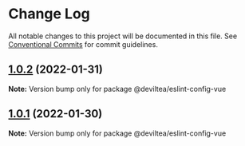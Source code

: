 # Change Log

All notable changes to this project will be documented in this file.
See [Conventional Commits](https://conventionalcommits.org) for commit guidelines.

## [1.0.2](https://github.com/DevilTea/eslint-config/compare/v1.0.1...v1.0.2) (2022-01-31)

**Note:** Version bump only for package @deviltea/eslint-config-vue





## [1.0.1](https://github.com/DevilTea/eslint-config/compare/v1.0.0...v1.0.1) (2022-01-30)

**Note:** Version bump only for package @deviltea/eslint-config-vue
